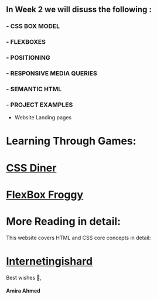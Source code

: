 ## In Week 2 we will disuss the following :

### - CSS BOX MODEL
### - FLEXBOXES
### - POSITIONING
### - RESPONSIVE MEDIA QUERIES
### - SEMANTIC HTML
### - PROJECT EXAMPLES 

- Website Landing pages

# Learning Through Games:

# [CSS Diner](https://flukeout.github.io/)

# [FlexBox Froggy](https://flexboxfroggy.com/)

# More Reading in detail: 

This website covers HTML and CSS core concepts in detail:

# [Internetingishard](https://www.internetingishard.com/html-and-css/)

Best wishes 🙇,

#### Amira Ahmed


